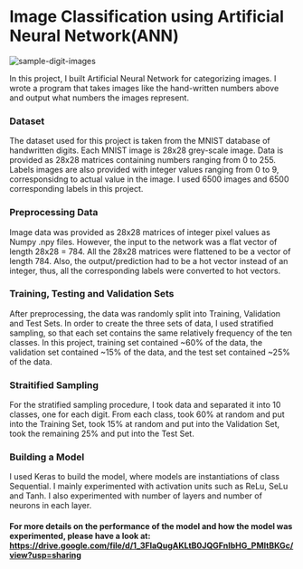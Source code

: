 # Image Classification using Artificial Neural Network(ANN)
![sample-digit-images](https://user-images.githubusercontent.com/36654439/106346159-093a8500-6283-11eb-842c-a6690615e7af.png)

In this project, I built Artificial Neural Network for categorizing images. I wrote a program that takes images like the hand-written numbers above and output what numbers the images represent.

### Dataset
The dataset used for this project is taken from the MNIST database of handwritten digits. Each MNIST image is 28x28 grey-scale image. Data is provided as 28x28 matrices containing numbers ranging from 0 to 255. Labels images are also provided with integer values ranging from 0 to 9, corresponsidng to actual value in the image. I used 6500 images and 6500 corresponding labels in this project.

### Preprocessing Data
Image data was provided as 28x28 matrices of integer pixel values as Numpy .npy files. However, the input to the network was a flat vector of length 28x28 = 784. All the 28x28 matrices were flattened to be a vector of length 784. Also, the output/prediction had to be a hot vector instead of an integer, thus, all the corresponding labels were converted to hot vectors. 

### Training, Testing and Validation Sets
After preprocessing, the data was randomly split into Training, Validation and Test Sets. In order to create the three sets of data, I used stratified sampling, so that each set contains the same relatively frequency of the ten classes. In this project, training set contained ~60% of the data, the validation set contained ~15% of the data, and the test set contained ~25% of the data.

### Straitified Sampling
For the stratified sampling procedure, I took data and separated it into 10 classes, one for each digit. From each class, took 60% at random and put into the Training Set, took 15% at random and put into the Validation Set, took the remaining 25% and put into the Test Set.

### Building a Model
I used Keras to build the model, where models are instantiations of class Sequential. I mainly experimented with activation units such as ReLu, SeLu and Tanh. I also experimented with number of layers and number of neurons in each layer.

#### For more details on the performance of the model and how the model was experimented, please have a look at: https://drive.google.com/file/d/1_3FlaQugAKLtB0JQGFnIbHG_PMItBKGc/view?usp=sharing 
